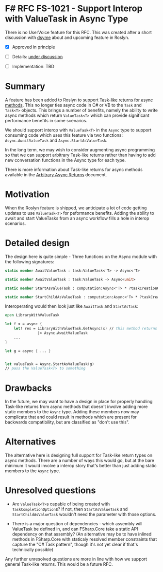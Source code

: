 # F# RFC FS-1021 - Support Interop with ValueTask in Async Type

There is no UserVoice feature for this RFC.  This was created after a short discussion with [dsyme](github.com/dsyme) about and upcoming feature in Roslyn.

* [x] Approved in principle
* [ ] Details: [under discussion](https://github.com/fsharp/FSharpLangDesign/issues/118)
* [ ] Implementation: TBD


# Summary
[summary]: #summary

A feature has been added to Roslyn to support [Task-like returns for async methods](https://github.com/dotnet/roslyn/pull/12518).
This no longer ties async code in C# or VB to the `Task` and `Task<T>` objects.  This brings a number of benefits, namely the
ability to write async methods which return `ValueTask<T>` which can provide significant performance benefits in some scenarios.

We should support interop with `ValueTask<T>` in the `Async` type to support consuming code which uses this feature via
two functions: `Async.AwaitValueTask` and `Async.StartAsValueTask`.

In the long term, we may wish to consider augmenting async programming so that we can support arbitrary Task-like returns
rather than having to add new conversation functions in the Async type for each type.

There is more information about Task-like returns for async methods available in the
[Arbitrary Async Returns](https://github.com/ljw1004/roslyn/blob/features/async-return/docs/specs/feature%20-%20arbitrary%20async%20returns.md) document.

# Motivation
[motivation]: #motivation

When the Roslyn feature is shipped, we anticipate a lot of code getting updates to use `ValueTask<T>` for peformance
benefits.  Adding the ability to await and start ValueTasks from an async workflow fills a hole in interop scenarios.

# Detailed design
[design]: #detailed-design

The design here is quite simple - Three functions on the Async module with the following signatures:

```fsharp
static member AwaitValueTask : task:ValueTask<'T> -> Async<'T>

static member AwaitValueTask : task:ValueTask -> Async<unit>

static member StartAsValueTask : computation:Async<'T> * ?taskCreationOptions:TaskCreationOptions * ?cancellationToken:CancellationToken -> ValueTask<'T>

static member StartChildAsValueTask : computation:Async<'T> * ?taskCreationOptions:TaskCreationOptions -> Async<ValueTask<'T>>
```

Interoperating would then look just like `AwaitTask` and `StartAsTask`:

```fsharp
open LibraryWithValueTask

let f x = async {
    let! res = LibraryWithValueTask.GetAsync(x) // this method returns ValueTask<T> 
               |> Async.AwaitValueTask
    ... 
}

let g = async { ... }


let valueTask = Async.StartAsValueTask(g)
// pass the ValueTask<T> to something
```

# Drawbacks
[drawbacks]: #drawbacks

In the future, we may want to have a design in place for properly handling Task-like returns from async methods that doesn't involve adding more static members to the `Async` type.  Adding these members now may complicate that and could result in methods which are present for backwards compatibility, but are classified as "don't use this".

# Alternatives
[alternatives]: #alternatives

The alternative here is designing full support for Task-like return types on async methods.  There are a number of ways this would go, but at the bare minimum it would involve a interop story that's better than just adding static members to the `Async` type.

# Unresolved questions
[unresolved]: #unresolved-questions

* Are `ValueTask<T>`s capable of being created with `TaskCompletionOption`s?  If not, then `StartAsValueTask` and `StartChildAsValueTask` wouldn't need the parameter with those options.

* There is a major question of dependencies - which assembly will ValueTask be defined in, and can FSharp.Core take a static API dependency on that assembly? (An alternative may be to have inlined methods in FSharp.Core with staticaly resolved member constraints that capture the "C# Task pattern", though it's not yet clear if that's technically possible)

Any further unresolved questions are more in line with how we support general Task-like returns.  This would be a future RFC.
